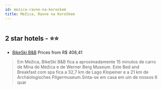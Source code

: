 ```yaml
---
id: mezica-ravne-na-koroskem
title: Mežica, Ravne na Koroškem
---
```


<center><img src="https://i.travelapi.com/hotels/37000000/36990000/36988600/36988548/7193b4ce_z.jpg" alt="" /></center>


##  2 star hotels - ⭐️⭐️

-    [BikeSki B&B](https://www.hurb.com/br/aud/https://www.hurb.com/br/hotels/mezica/bikeski-b-b-HT-BPT4?cmp=18055) Prices from R$ 408,41
   > Em Mežica, BikeSki B&B fica a aproximadamente 15 minutos de carro de Mina de Mežica e de Werner Berg Museum.  Este Bed and Breakfast com spa fica a 32,7 km de Lago Klopeiner e a 21 km de Archäologisches Pilgermuseum.Sinta-se em casa em um de nossos 6 quar
